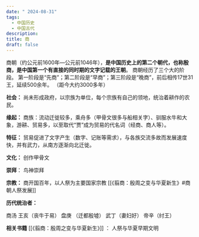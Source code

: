 ```yaml
---
date: " 2024-08-31"
tags:
  - 中国历史
  - 中国古代
description: 
title: 商
draft: false
---
```

商朝（约公元前1600年—公元前1046年），**是中国历史上的第二个朝代，也称殷商，是中国第一个有直接的同时期的文字记载的王朝**。 商朝经历了三个大的阶段。 第一阶段是“先商”；第二阶段是“早商”；第三阶段是“晚商”，前后相传17世31王，延续500余年。
（距今大约3000多年）

**社会：** 尚未形成政府，以宗族为单位，每个宗族有自己的领地，统治着耕作的农民。

**缘起：** 商族：流动迁徙较多，乘舟多（甲骨文很多与船相关字）、驯服水牛和大象，游耕、贸易多，以至取代“贾”成为贸易的代名词（经商、商人等）。

**特征：** 贸易促进了文字产生（数字、记账等需求），与各族交流多故而发展速度快，并有武力，从南方逐渐向北迁徙。

**文化：** 创作甲骨文

**崇拜**： 鸟神崇拜

**宗教：** 商开国百年，以人祭为主要国家宗教 [[《翦商：殷周之变与华夏新生》#商朝人祭发展]]

**历代统治者：**

商汤
王亥（丧牛于易）
盘庚 （迁都殷墟）
武丁（妻妇好）
帝辛（纣王）

**相关书籍**
[[《翦商：殷周之变与华夏新生》]] ： 人祭与华夏早期文明